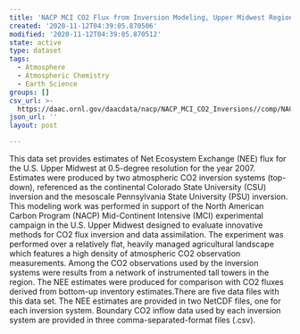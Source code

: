 ```yaml
---
title: 'NACP MCI CO2 Flux from Inversion Modeling, Upper Midwest Region, USA, 2007'
created: '2020-11-12T04:39:05.870506'
modified: '2020-11-12T04:39:05.870512'
state: active
type: dataset
tags:
  - Atmosphere
  - Atmospheric Chemistry
  - Earth Science
groups: []
csv_url: >-
  https://daac.ornl.gov/daacdata/nacp/NACP_MCI_CO2_Inversions//comp/NACP_MCI_US_County_Names.csv
json_url: ''
layout: post

---
```

This data set provides estimates of Net Ecosystem Exchange (NEE) flux for the U.S. Upper Midwest at 0.5-degree resolution for the year 2007. Estimates were produced by two atmospheric CO2 inversion systems (top-down), referenced as the continental Colorado State University (CSU) inversion and the mesoscale Pennsylvania State University (PSU) inversion. This modeling work was performed in support of the North American Carbon Program (NACP) Mid-Continent Intensive (MCI) experimental campaign in the U.S. Upper Midwest designed to evaluate innovative methods for CO2 flux inversion and data assimilation. The experiment was performed over a relatively flat, heavily managed agricultural landscape which features a high density of atmospheric CO2 observation measurements. Among the CO2 observations used by the inversion systems were results from a network of instrumented tall towers in the region. The NEE estimates were produced for comparison with CO2 fluxes derived from bottom-up inventory estimates.There are five data files with this data set. The NEE estimates are provided in two NetCDF files, one for each inversion system. Boundary CO2 inflow data used by each inversion system are provided in three comma-separated-format files (.csv).
